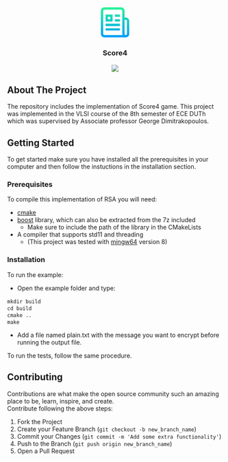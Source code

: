 <!-- PROJECT LOGO -->
<br />
<p align="center">
  <a href="https://github.com/othneildrew/Best-README-Template">
    <img src="logo.png" alt="Logo" width="70" height="70">
  </a>
  <h3 align="center">Score4</h3>
</p>



<p align="center">
<img src="https://github.com/nikoschatzi/Score4/blob/main/img.png" align="center" />
</p>


<!-- ABOUT THE PROJECT -->
## About The Project
The repository includes the implementation of Score4 game. 
This project was implemented in the VLSI course of the 8th semester of ECE DUTh which was supervised by Associate professor George Dimitrakopoulos.


<!-- GETTING STARTED -->
## Getting Started
To get started make sure you have installed all the prerequisites in your computer and then follow the instuctions in the installation section.

### Prerequisites
To compile this implementation of RSA you will need:
- [cmake](https://cmake.org/download/)
- [boost](https://www.boost.org/users/download/) library, which can also be extracted from the 7z included
  - Make sure to include the path of the library in the CMakeLists
- A compiler that supports std11 and threading
  - (This project was tested with [mingw64](http://mingw-w64.org/doku.php) version 8)

### Installation
To run the example: 
- Open the example folder and type:
```
mkdir build
cd build
cmake ..
make
```
- Add a file named plain.txt with the message you want to encrypt before running the output file.

To run the tests, follow the same procedure.


<!-- CONTRIBUTING -->
## Contributing

Contributions are what make the open source community such an amazing place to be, learn, inspire, and create.  
Contribute following the above steps:

1. Fork the Project
2. Create your Feature Branch (`git checkout -b new_branch_name`)
3. Commit your Changes (`git commit -m 'Add some extra functionality'`)
4. Push to the Branch (`git push origin new_branch_name`)
5. Open a Pull Request  
